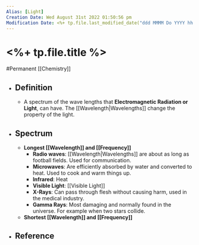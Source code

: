 ```yaml
---
Alias: [Light]
Creation Date: Wed August 31st 2022 01:50:56 pm 
Modification Date: <%+ tp.file.last_modified_date("ddd MMMM Do YYYY hh:mm:ss a") %>
---
```

# <%+ tp.file.title %>
#Permanent [[Chemistry]]

- ## Definition
	- A spectrum of the wave lengths that **Electromagnetic Radiation or Light**, can have. The [[Wavelength|Wavelengths]] change the property of the light.
- ## Spectrum
	- **Longest [[Wavelength]] and [[Frequency]]**
		- **Radio waves**: [[Wavelength|Wavelengths]] are about as long as football fields. Used for communication.
		- **Microwaves**: Are efficiently absorbed by water and converted to heat. Used to cook and warm things up.
		- **Infrared**: Heat
		- **Visible Light**: [[Visible Light]]
		- **X-Rays**: Can pass through flesh without causing harm, used in the medical industry.
		- **Gamma Rays**: Most damaging and normally found in the universe. For example when two stars collide.
	- **Shortest [[Wavelength]] and [[Frequency]]**
- ## Reference